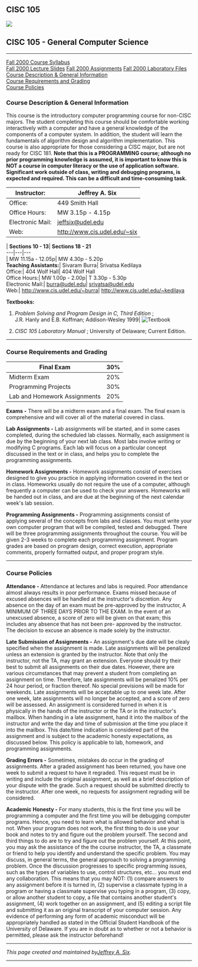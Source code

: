 ## CISC 105

[![](../../Images/UDel_CISbanner.gif)](http://www.cis.udel.edu)

## CISC 105 - General Computer Science

  

* * *

[Fall 2000 Course Syllabus](syllabus_fall2000.html)  
[Fall 2000 Lecture Slides](slides/) [Fall 2000 Assignments](assignments/)
[Fall 2000 Laboratory Files](lab/) [Course Description & General
Information](index.html#description)  
[Course Requirements and Grading](index.html#requirements)  
[Course Policies](index.html#policies)  

### Course Description & General Information

This course is the introductory computer programming course for non-CISC
majors. The student completing this course should be comfortable working
interactively with a computer and have a general knowledge of the components
of a computer system. In addition, the student will learn the fundamentals of
algorithm design and algorithm implementation. This course is also appropriate
for those considering a CISC major, but are not ready for CISC 181. **Note
that this is a PROGRAMMING course; although no prior programming knowledge is
assumed, it is important to know this is NOT a course in computer literacy or
the use of application software. Significant work outside of class, writing
and debugging programs, is expected and required. This can be a difficult and
time-consuming task.**

**Instructor:**|  Jeffrey A. Six  
---|---  
Office:| 449 Smith Hall  
Office Hours:| MW 3.15p - 4.15p  
Electronic Mail:| [jeffsix@udel.edu](mailto:jeffsix@udel.edu)  
Web:| <http://www.cis.udel.edu/~six>  
  
| **Sections 10 - 13**|  **Sections 18 - 21**  
---|---|---  
|  MW 11.15a - 12.05p| MW 4.30p - 5.20p  
**Teaching Assistants:**|  Sivaram Burra| Srivatsa Kedilaya  
Office:| 404 Wolf Hall| 404 Wolf Hall  
Office Hours:| MW 1.00p - 2.00p| T 3.30p - 5.30p  
Electronic Mail:| [burra@udel.edu](mailto:burra@udel.edu)|
[srivatsa@udel.edu](mailto:kedilaya@cis.udel.edu)  
Web:| <http://www.cis.udel.edu/~burra>| <http://www.cis.udel.edu/~kedilaya>  
  
**Textbooks:**

  1. _Problem Solving and Program Design in C, Third Edition_ ;  
J.R. Hanly and E.B. Koffman; Addison-Wesley 1999| ![Textbook](textbook.gif)

  2. _CISC 105 Laboratory Manual_ ; University of Delaware; Current Edition.

* * *

### Course Requirements and Grading

| Final Exam| 30%  
---|---  
Midterm Exam| 20%  
Programming Projects| 30%  
Lab and Homework Assignments| 20%  
  
**Exams -** There will be a midterm exam and a final exam. The final exam is
comprehensive and will cover all of the material covered in class.

**Lab Assignments -** Lab assignments will be started, and in some cases
completed, during the scheduled lab classes. Normally, each assignment is due
by the beginning of your next lab class. Most labs involve writing or
modifying C programs. Each lab will focus on a particular concept discussed in
the text or in class, and helps you to complete the programming assignments.

**Homework Assignments -** Homework assignments consist of exercises designed
to give you practice in applying information covered in the text or in class.
Homeworks usually do not require the use of a computer, although frequently a
computer can be used to check your answers. Homeworks will be handed out in
class, and are due at the beginning of the next calendar week's lab session.

**Programming Assignments -** Programming assignments consist of applying
several of the concepts from labs and classes. You must write your own
computer program that will be compiled, tested and debugged. There will be
three programming assignments throughout the course. You will be given 2-3
weeks to complete each programming assignment. Program grades are based on
program design, correct execution, appropriate comments, properly formatted
output, and proper program style.

* * *

### Course Policies

**Attendance -** Attendance at lectures and labs is required. Poor attendance
almost always results in poor performance. Exams missed because of excused
absences will be handled at the instructor's discretion. Any absence on the
day of an exam must be pre-approved by the instructor, A MINIMUM OF THREE DAYS
PRIOR TO THE EXAM. In the event of an unexcused absence, a score of zero will
be given on that exam; this includes any absence that has not been pre-
approved by the instructor. The decision to excuse an absence is made solely
by the instructor.

**Late Submission of Assignments -** An assignment's due date will be clealy
specified when the assignment is made. Late assignments will be penalized
unless an extension is granted by the instructor. Note that only the
instructor, not the TA, may grant an extension. Everyone should try their best
to submit all assignments on their due dates. However, there are various
circumstances that may prevent a student from completing an assignment on
time. Therefore, late assignments will be penalized 10% per 24 hour period, or
fraction thereof. No special previsions will be made for weekends. Late
assignments will be acceptable up to one week late. After one week, late
assignments will no longer be accepted, and a score of zero will be assessed.
An assignment is considered turned in when it is physically in the hands of
the instructor or the TA or in the instructor's mailbox. When handing in a
late assignment, hand it into the mailbox of the instructor and write the day
and time of submission at the time you place it into the mailbox. This
date/time indication is considered part of the assignment and is subject to
the academic honesty expectations, as discussed below. This policy is
applicable to lab, homework, and programming assignments.

**Grading Errors -** Sometimes, mistakes do occur in the grading of
assignments. After a graded assignment has been returned, you have one week to
submit a request to have it regraded. This request must be in writing and
include the original assignment, as well as a brief description of your
dispute with the grade. Such a request should be submitted directly to the
instructor. After one week, no requests for assignment regrading will be
considered.

**Academic Honesty -** For many students, this is the first time you will be
programming a computer and the first time you will be debugging computer
programs. Hence, you need to learn what is allowed behavior and what is not.
When your program does not work, the first thing to do is use your book and
notes to try and figure out the problem yourself. The second and third things
to do are to try and figure out the problem yourself. At this point, you may
ask the assistance of the the course instructor, the TA, a classmate or friend
to help you identify and understand the specific problem. You may discuss, in
general terms, the general approach to solving a programming problem. Once the
discussion progresses to specific programming issues, such as the types of
variables to use, control structures, etc... you must end any collaboration.
This means that you may NOT: (1) compare answers to any assignment before it
is turned in, (2) supervise a classmate typing in a program or having a
classmate supervise you typing in a program, (3) copy, or allow another
student to copy, a file that contains another student's assignment, (4) work
together on an assignment, and (5) editing a script file and submitting it as
an original transcript of your computer session. Any evidence of performing
any form of academic misconduct will be appropriately handled as stated in the
Official Student Handbook of the University of Delaware. If you are in doubt
as to whether or not a behavior is permitted, please ask the instructor
beforehand!

* * *

_This page created and maintained by[Jeffrey A.
Six](mailto:jeffsix@udel.edu)._

* * *


